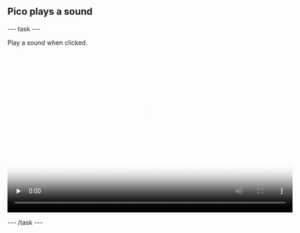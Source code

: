 ## Pico plays a sound

--- task ---

Play a sound when clicked.

<video width="640" height="360" controls preload="none" poster="images/space-talk-placeholder.png">
<source src="images/step4-task1.mp4" type="video/mp4">
Your browser does not support WebM video, try FireFox or Chrome
</video>

--- /task ---

